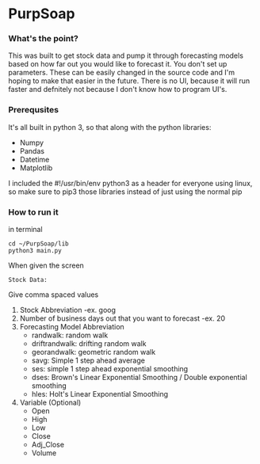 # PurpSoap

### What's the point?

This was built to get stock data and pump it through forecasting models based on how far out you would like to forecast it. You don't set up parameters. These can be easily changed in the source code and I'm hoping to make that easier in the future. There is no UI, because it will run faster and defnitely not because I don't know how to program UI's. 

### Prerequsites
It's all built in python 3, so that along with the python libraries:
  * Numpy
  * Pandas
  * Datetime
  * Matplotlib
  
I included the \#!/usr/bin/env python3 as a header for everyone using linux, so make sure to pip3 those libraries instead of just using the normal pip

### How to run it
in terminal

```
cd ~/PurpSoap/lib
python3 main.py
```

When given the screen
```
Stock Data:
```

Give comma spaced values
1) Stock Abbreviation 
    -ex. goog
2) Number of business days out that you want to forecast 
    -ex. 20
3) Forecasting Model Abbreviation
    - randwalk: random walk
    - driftrandwalk: drifting random walk
    - georandwalk: geometric random walk
    - savg: Simple 1 step ahead average
    - ses: simple 1 step ahead exponential smoothing
    - dses: Brown's Linear Exponential Smoothing / Double exponential smoothing
    - hles: Holt's Linear Exponential Smoothing
4) Variable \(Optional\)
    - Open
    - High
    - Low
    - Close
    - Adj_Close
    - Volume

